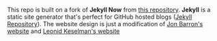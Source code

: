 This repo is built on a fork of **Jekyll Now** from [this repository](https://github.com/barryclark/jekyll-now). **Jekyll** is a static site generator that's perfect for GitHub hosted blogs ([Jekyll Repository](https://github.com/jekyll/jekyll)). The website design is just a modification of [Jon Barron's website](https://jonbarron.info/) and [Leonid Keselman's website](https://leonidk.com/)

##